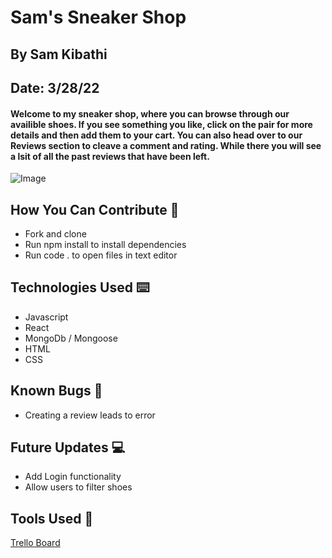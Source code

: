 # Sam's Sneaker Shop
## By Sam Kibathi
## Date: 3/28/22

#### Welcome to my sneaker shop, where you can browse through our availible shoes. If you see something you like, click on the pair for more details and then add them to your cart. You can also head over to our Reviews section to cleave a comment and rating. While there you will see a lsit of all the past reviews that have been left.

![Image](https://static.nike.com/a/images/t_prod_ss/w_640,c_limit,f_auto/6c909290-79a8-4c89-9de1-0c6d75d7f717/air-jordan-5-jade-dc7501-300-release-date.jpg)

## How You Can Contribute 🧔
* Fork and clone
* Run npm install to install dependencies
* Run code . to open files in text editor

## Technologies Used ⌨️
* Javascript
*   React
*   MongoDb / Mongoose
*  HTML
*  CSS

## Known Bugs 🐛
* Creating a review leads to error

## Future Updates 💻
* Add Login functionality
* Allow users to filter shoes


## Tools Used 🧰
[Trello Board](https://trello.com/b/N4HJzcGB/sams-sneaker-shop)

